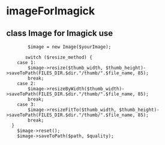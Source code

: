 # imageForImagick
class Image for Imagick
use 
  -----------------------------
            $image = new Image($yourImage);
           
           switch ($resize_method) {
		case 1:
			$image->resize($thumb_width, $thumb_height)->saveToPath(FILES_DIR.$dir."/thumb/".$file_name, 85);
			break;
		case 2:
			$image->resizeByWidth($thumb_width)->saveToPath(FILES_DIR.$dir."/thumb/".$file_name, 85);
			break;
		case 3:
			$image->resizeFitTo($thumb_width, $thumb_height)->saveToPath(FILES_DIR.$dir."/thumb/".$file_name, 85);
			break;
	  }
		$image->reset();
		$image->saveToPath($path, $quality);
